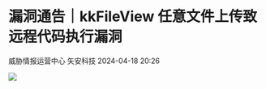 #  漏洞通告｜kkFileView 任意文件上传致远程代码执行漏洞   
威胁情报运营中心  矢安科技   2024-04-18 20:26  
  
![](https://mmbiz.qpic.cn/mmbiz_png/U9q5QO5nvTTasIlx89q11BENgTWMCBDw7raiasXsBqibo2vTpN98YzPm37gArCoTY9AHaI8yd7n15UvUrSBBcRFQ/640?wx_fmt=png&from=appmsg "")  
  
